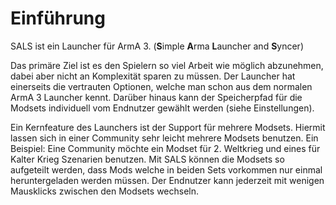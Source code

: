 # Einführung

SALS ist ein Launcher für ArmA 3. (**S**imple **A**rma **L**auncher and **S**yncer)

Das primäre Ziel ist es den Spielern so viel Arbeit wie möglich abzunehmen, dabei aber nicht an Komplexität sparen zu müssen. Der Launcher hat einerseits die vertrauten Optionen, welche man schon aus dem normalen ArmA 3 Launcher kennt. Darüber hinaus kann der Speicherpfad für die Modsets individuell vom Endnutzer gewählt werden (siehe Einstellungen). 

Ein Kernfeature des Launchers ist der Support für mehrere Modsets. Hiermit lassen sich in einer Community sehr leicht mehrere Modsets benutzen.
Ein Beispiel: Eine Community möchte ein Modset für 2. Weltkrieg und eines für Kalter Krieg Szenarien benutzen. Mit SALS können die Modsets so aufgeteilt werden, dass Mods welche in beiden Sets vorkommen nur einmal heruntergeladen werden müssen. Der Endnutzer kann jederzeit mit wenigen Mausklicks zwischen den Modsets wechseln. 
